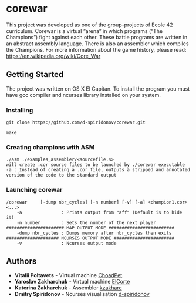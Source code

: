 # corewar
This project was developed as one of the group-projects of Ecole 42 curriculum. Corewar is a virtual “arena” in which programs (“The Champions”) fight against each other. These battle programs are written in an abstract assembly language. 
There is also an assembler which compiles the Champions.
For more information about the game history, please read: https://en.wikipedia.org/wiki/Core_War

## Getting Started
The project was written on OS X El Capitan. 
To install the program you must have gcc compiler and ncurses library installed on your system. 

### Installing
```
git clone https://github.com/d-spiridonov/corewar.git
```

```
make
```


### Creating champions with ASM
```
./asm ./examples_assembler/<sourcefile.s>
will create .cor source files to be launched by ./corewar executable
-a : Instead of creating a .cor file, outputs a stripped and annotated version of the code to the standard output
```

### Launching corewar
```
/corewar     [-dump nbr_cycles] [-n number] [-v] [-a] <champion1.cor> <...>
    -a               : Prints output from "aff" (Default is to hide it)
    -n number        : Sets the number of the next player
###################### MAP OUTPUT MODE #########################
    -dump nbr_cycles : Dumps memory after nbr_cycles then exits
#################### NCURSES OUTPUT MODE #######################
    -v               : Ncurses output mode
```

## Authors

* **Vitalii Poltavets** - Virtual machine [ChoadPet](https://github.com/ChoadPet)
* **Yaroslav Zakharchuk** - Virtual machine [ElCorte](https://github.com/ElCorrte)
* **Katerina Zakharchuk** - Assembler [kzakharc](https://github.com/kzakharc)
* **Dmitry Spiridonov** - Ncurses visualisation [d-spiridonov](https://github.com/d-spiridonov)
